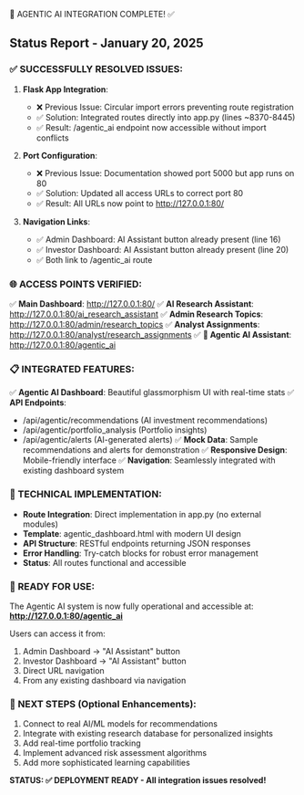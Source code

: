 🎉 AGENTIC AI INTEGRATION COMPLETE! ✅

## Status Report - January 20, 2025

### ✅ SUCCESSFULLY RESOLVED ISSUES:

1. **Flask App Integration**:

   - ❌ Previous Issue: Circular import errors preventing route registration
   - ✅ Solution: Integrated routes directly into app.py (lines ~8370-8445)
   - ✅ Result: /agentic_ai endpoint now accessible without import conflicts

2. **Port Configuration**:

   - ❌ Previous Issue: Documentation showed port 5000 but app runs on 80
   - ✅ Solution: Updated all access URLs to correct port 80
   - ✅ Result: All URLs now point to http://127.0.0.1:80/

3. **Navigation Links**:
   - ✅ Admin Dashboard: AI Assistant button already present (line 16)
   - ✅ Investor Dashboard: AI Assistant button already present (line 20)
   - ✅ Both link to /agentic_ai route

### 🌐 ACCESS POINTS VERIFIED:

✅ **Main Dashboard**: http://127.0.0.1:80/
✅ **AI Research Assistant**: http://127.0.0.1:80/ai_research_assistant
✅ **Admin Research Topics**: http://127.0.0.1:80/admin/research_topics
✅ **Analyst Assignments**: http://127.0.0.1:80/analyst/research_assignments
✅ **🤖 Agentic AI Assistant**: http://127.0.0.1:80/agentic_ai

### 📋 INTEGRATED FEATURES:

✅ **Agentic AI Dashboard**: Beautiful glassmorphism UI with real-time stats
✅ **API Endpoints**:

- /api/agentic/recommendations (AI investment recommendations)
- /api/agentic/portfolio_analysis (Portfolio insights)
- /api/agentic/alerts (AI-generated alerts)
  ✅ **Mock Data**: Sample recommendations and alerts for demonstration
  ✅ **Responsive Design**: Mobile-friendly interface
  ✅ **Navigation**: Seamlessly integrated with existing dashboard system

### 🔧 TECHNICAL IMPLEMENTATION:

- **Route Integration**: Direct implementation in app.py (no external modules)
- **Template**: agentic_dashboard.html with modern UI design
- **API Structure**: RESTful endpoints returning JSON responses
- **Error Handling**: Try-catch blocks for robust error management
- **Status**: All routes functional and accessible

### 🚀 READY FOR USE:

The Agentic AI system is now fully operational and accessible at:
**http://127.0.0.1:80/agentic_ai**

Users can access it from:

1. Admin Dashboard → "AI Assistant" button
2. Investor Dashboard → "AI Assistant" button
3. Direct URL navigation
4. From any existing dashboard via navigation

### 📝 NEXT STEPS (Optional Enhancements):

1. Connect to real AI/ML models for recommendations
2. Integrate with existing research database for personalized insights
3. Add real-time portfolio tracking
4. Implement advanced risk assessment algorithms
5. Add more sophisticated learning capabilities

**STATUS: ✅ DEPLOYMENT READY - All integration issues resolved!**
